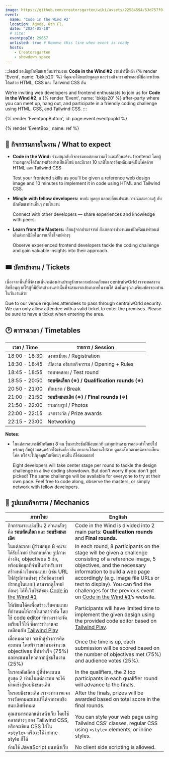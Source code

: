 ```yaml
---
image: https://github.com/creatorsgarten/wiki/assets/22584594/53d757f0-7dc2-4360-b3a4-8cc3413eae8b
event:
  name: 'Code in the Wind #2'
  location: Agoda, 8th Fl.
  date: "2024-05-18"
  # site:
  eventpopId: 29657
  unlisted: true # Remove this line when event is ready
  hosts:
    - Creatorsgarten
    - showdown.space
---
```


:::lead
ขอเชิญนักพัฒนาเว็บมาร่วมงาน **Code in the Wind #2** งานปาร์ตี้หลัง {% render 'Event', name: 'bkkjs20' %} ที่คุณจะได้พบปะพูดคุย และร่วมกิจกรรมประลองฝีมือการเขียนโค้ดด้วย HTML, CSS และ Tailwind CSS กัน

We’re inviting web developers and frontend enthusiasts to join us for **Code in the Wind #2**, a {% render 'Event', name: 'bkkjs20' %} after-party where you can meet up, hang out, and participate in a friendly coding challenge using HTML, CSS, and Tailwind CSS.
:::

{% render 'EventpopButton', id: page.event.eventpopId %}

{% render 'EventBox', name: ref %}

## 🎉 กิจกรรมภายในงาน / What to expect

- **Code in the Wind:** ร่วมสนุกกับกิจกรรมทดสอบความเร็วและทักษะด้าน frontend โดยผู้ร่วมสนุกจะได้รับภาพตัวอย่างเป็นดีไซน์ และมีเวลา 10 นาทีในการอิมพลีเมนต์เป็นโค้ดด้วย HTML และ Tailwind CSS

  Test your frontend skills as you’ll be given a reference web design image and 10 minutes to implement it in code using HTML and Tailwind CSS.

- **Mingle with fellow developers:** พบปะ พูดคุย แลกเปลี่ยนประสบการณ์และความรู้ กับนักพัฒนาท่านอื่นๆ ภายในงาน

  Connect with other developers — share experiences and knowledge with peers.

- **Learn from the Masters:** เรียนรู้จากปรมาจารย์ สังเกตการทำงานของนักพัฒนาฟรอนต์เอ็นด์มากฝีมือในการแก้ไขโจทย์ต่างๆ

  Observe experienced frontend developers tackle the coding challenge and gain valuable insights into their approach.

## 🎟️ บัตรเข้างาน / Tickets

เนื่องจากพื้นที่ที่จัดงานนั้นจะต้องผ่านประตูรักษาความปลอดภัยของ centralwOrld เราจะขอสงวนสิทธิ์อนุญาตให้ผู้ที่มีบัตรเข้างานเท่านั้นที่จะสามารถเข้ามาภายในงานได้ ดังนั้นกรุณาเตรียมบัตรของท่านในวันงานด้วย

Due to our venue requires attendees to pass through centralwOrld security. We can only allow attendee with a valid ticket to enter the premises. Please be sure to have a ticket when entering the area.

## 🕐 ตารางเวลา / Timetables

| เวลา / Time | รายการ / Session |
| - | - |
| 18:00 - 18:30 | ลงทะเบียน / Registration |
| 18:30 - 18:45 | เปิดงาน อธิบายกิจกรรม / Opening + Rules |
| 18:45 - 18:55 | รอบทดสอบ / Test round |
| 18:55 - 20:50 | **รอบคัดเลือก (※) / Qualification rounds (※)** |
| 20:50 - 21:00 | พักเบรก / Break |
| 21:00 - 21:50 | **รอบชิงชนะเลิศ (※) / Final rounds (※)** |
| 21:50 - 22:00 | ร่วมถ่ายรูป / Photos |
| 22:00 - 22:15 | แจกรางวัล / Prize awards |
| 22:15 - 23:00 | Networking |

**Notes:**

- ในแต่ละรอบจะมีนักพัฒนา 8 คน ขึ้นมาประชันฝีมือบนเวที แต่ทุกท่านสามารถลองทำโจทย์ไปพร้อมๆ กับผู้ร่วมสนุกด้วยได้เช่นเดียวกัน อยากจะโค้ดตามไปด้วย ดูและสังเกตเทคนิคของเซียนโค้ด หรือจะไปพูดคุยกับเพื่อนๆ คนอื่น ก็ได้หมดเลย!

  Eight developers will take center stage per round to tackle the design challenge in a live coding showdown. But don't worry if you don't get picked! The same challenge will be available for everyone to try at their own pace. Feel free to code along, observe the masters, or simply network with fellow developers.

## 📝 รูปแบบกิจกรรม / Mechanics

| ภาษาไทย | English |
| --- | --- |
| กิจกรรมจะแบ่งเป็น 2 ส่วนหลักๆ คือ **รอบคัดเลือก** และ **รอบชิงชนะเลิศ** | Code in the Wind is divided into 2 main parts: **Qualification rounds** and **Final rounds.** |
| ในแต่ละรอบ ผู้ร่วมสนุก 8 คนจะได้รับโจทย์ ประกอบด้วย รูปภาพอ้างอิง, objectives 5 ข้อ, พร้อมข้อมูลที่จำเป็นสำหรับการสร้างหน้าเว็บตามแบบ (เช่น URL ไฟล์รูปภาพต่างๆ หรือข้อความที่ปรากฏในแบบ) สามารถดูโจทย์ก่อนๆ ได้ที่เว็บไซต์ของ [Code in the Wind #1](https://showdown.space/events/code-in-the-wind-1/) | In each round, 8 participants on the stage will be given a challenge consisting of a reference image, 5 objectives, and the necessary information to build a web page accordingly (e.g. image file URLs or text to display). You can find the challenges for the previous event on [Code in the Wind #1](https://showdown.space/events/code-in-the-wind-1/)’s website. |
| ให้เขียนโค้ดเพื่อสร้างเว็บตามแบบที่กำหนดให้ภายในเวลาจำกัด โดยใช้ code editor ที่ทางเราจะจัดเตรียมไว้ให้ ซึ่งการทำงานจะเหมือนกับ [Tailwind Play](https://play.tailwindcss.com) | Participants will have limited time to implement the given design using the provided code editor based on [Tailwind Play](https://play.tailwindcss.com). |
| เมื่อหมดเวลา จะเข้าสู่ช่วงการคิดคะแนน โดยพิจารณาตามจำนวน objectives ที่ทำสำเร็จ (75%) และคะแนนโหวตจากผู้ชมในงาน (25%) | Once the time is up, each submission will be scored based on the number of objectives met (75%) and audience votes (25%). |
| ในรอบคัดเลือก ผู้ที่ทำคะแนนสูงสุด 2 ท่านในแต่ละรอบ จะได้ผ่านเข้าสู่รอบชิงชนะเลิศ | In the qualifiers, the 2 top participants in each qualifier round will advance to the finals. |
| ในรอบชิงชนะเลิศ เราจะทำการแจกรางวัลตามคะแนนที่ได้จากรอบชิงชนะเลิศทั้งหมด | After the finals, prizes will be awarded based on total score in the final rounds. |
| คุณสามารถตกแต่งหน้าเว็บ โดยใช้คลาสต่างๆ ของ Tailwind CSS, หรือจะเขียน CSS ใส่ใน `<style>` หรือจะใช้ inline style ก็ได้ | You can style your web page using Tailwind CSS’ classes, regular CSS using `<style>` elements, or inline styles. |
| ห้ามใช้ JavaScript บนหน้าเว็บ | No client side scripting is allowed. |